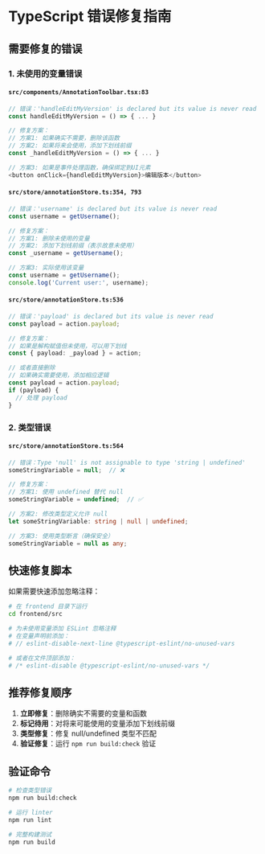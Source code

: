 # TypeScript 错误修复指南

## 需要修复的错误

### 1. 未使用的变量错误

#### `src/components/AnnotationToolbar.tsx:83`
```typescript
// 错误：'handleEditMyVersion' is declared but its value is never read
const handleEditMyVersion = () => { ... }

// 修复方案：
// 方案1: 如果确实不需要，删除该函数
// 方案2: 如果将来会使用，添加下划线前缀
const _handleEditMyVersion = () => { ... }

// 方案3: 如果是事件处理函数，确保绑定到UI元素
<button onClick={handleEditMyVersion}>编辑版本</button>
```

#### `src/store/annotationStore.ts:354, 793`
```typescript
// 错误：'username' is declared but its value is never read
const username = getUsername();

// 修复方案：
// 方案1: 删除未使用的变量
// 方案2: 添加下划线前缀（表示故意未使用）
const _username = getUsername();

// 方案3: 实际使用该变量
const username = getUsername();
console.log('Current user:', username);
```

#### `src/store/annotationStore.ts:536`
```typescript
// 错误：'payload' is declared but its value is never read
const payload = action.payload;

// 修复方案：
// 如果是解构赋值但未使用，可以用下划线
const { payload: _payload } = action;

// 或者直接删除
// 如果确实需要使用，添加相应逻辑
const payload = action.payload;
if (payload) {
  // 处理 payload
}
```

### 2. 类型错误

#### `src/store/annotationStore.ts:564`
```typescript
// 错误：Type 'null' is not assignable to type 'string | undefined'
someStringVariable = null;  // ❌

// 修复方案：
// 方案1: 使用 undefined 替代 null
someStringVariable = undefined;  // ✅

// 方案2: 修改类型定义允许 null
let someStringVariable: string | null | undefined;

// 方案3: 使用类型断言（确保安全）
someStringVariable = null as any;
```

## 快速修复脚本

如果需要快速添加忽略注释：

```bash
# 在 frontend 目录下运行
cd frontend/src

# 为未使用变量添加 ESLint 忽略注释
# 在变量声明前添加：
# // eslint-disable-next-line @typescript-eslint/no-unused-vars

# 或者在文件顶部添加：
# /* eslint-disable @typescript-eslint/no-unused-vars */
```

## 推荐修复顺序

1. **立即修复**：删除确实不需要的变量和函数
2. **标记待用**：对将来可能使用的变量添加下划线前缀
3. **类型修复**：修复 null/undefined 类型不匹配
4. **验证修复**：运行 `npm run build:check` 验证

## 验证命令

```bash
# 检查类型错误
npm run build:check

# 运行 linter
npm run lint

# 完整构建测试
npm run build
```